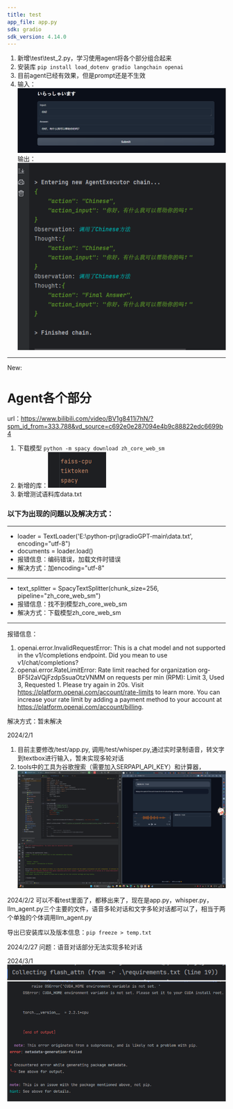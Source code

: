 ```yaml
---
title: test
app_file: app.py
sdk: gradio
sdk_version: 4.14.0
---
```

1. 新增\test\test_2.py，学习使用agent将各个部分组合起来
2. 安装库 `pip install load_dotenv gradio langchain openai`
3. 目前agent已经有效果，但是prompt还是不生效
4. 输入：![img_1.png](assets/img_1.png)输出：![img.png](assets/img.png)
---

New:
# Agent各个部分
url：https://www.bilibili.com/video/BV1g8411i7hN/?spm_id_from=333.788&vd_source=c692e0e287094e4b9c88822edc6699b4
1. 下载模型 `python -m spacy download zh_core_web_sm`
2. 新增的库：![img_2.png](assets/img_2.png)
3. 新增测试语料库data.txt

### 以下为出现的问题以及解决方式：
---
* loader = TextLoader('E:\python-prj\gradioGPT-main\data.txt', encoding="utf-8")
* documents = loader.load()
* 报错信息：编码错误，加载文件时错误
* 解决方式：加encoding="utf-8"
---
* text_splitter = SpacyTextSplitter(chunk_size=256, pipeline="zh_core_web_sm")
* 报错信息：找不到模型zh_core_web_sm
* 解决方式：下载模型zh_core_web_sm
---
报错信息：
1. openai.error.InvalidRequestError: This is a chat model and not supported in the v1/completions endpoint. Did you mean to use v1/chat/completions?
2. openai.error.RateLimitError: Rate limit reached for organization org-BF5I2aVQjFzdpSsuaOtzVNMM on requests per min (RPM): Limit 3, Used 3, Requested 1. Please try again in 20s. Visit https://platform.openai.com/account/rate-limits to learn more. You can increase your rate limit by adding a payment method to your account at https://platform.openai.com/account/billing.

解决方式：暂未解决


2024/2/1
1. 目前主要修改/test/app.py, 调用/test/whisper.py,通过实时录制语音，转文字到textbox进行输入，暂未实现多轮对话
2. tools中的工具为谷歌搜索（需要加入SERPAPI_API_KEY）和计算器，
![img_3.png](assets/img_3.png)

2024/2/2
可以不看test里面了，都移出来了，现在是app.py，whisper.py，llm_agent.py三个主要的文件，语音多轮对话和文字多轮对话都可以了，相当于两个单独的个体调用llm_agent.py

导出已安装库以及版本信息：`pip freeze > temp.txt` 

2024/2/27
问题：语音对话部分无法实现多轮对话


2024/3/1
![img_4.png](assets/img_4.png)
![img_5.png](assets/img_5.png)